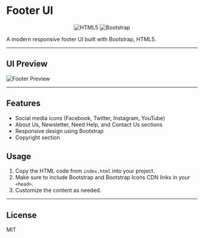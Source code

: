 # Footer UI

<p align="center">
  <img src="https://img.shields.io/badge/HTML5-E34F26?style=for-the-badge&logo=html5&logoColor=white" alt="HTML5"/>
  <img src="https://img.shields.io/badge/Bootstrap-7952B3?style=for-the-badge&logo=bootstrap&logoColor=white" alt="Bootstrap"/>
</p>

A modern responsive footer UI built with Bootstrap, HTML5.

---

## UI Preview

![Footer Preview](Footer%20photo.png)

---

## Features
- Social media icons (Facebook, Twitter, Instagram, YouTube)
- About Us, Newsletter, Need Help, and Contact Us sections
- Responsive design using Bootstrap
- Copyright section

## Usage
1. Copy the HTML code from `index.html` into your project.
2. Make sure to include Bootstrap and Bootstrap Icons CDN links in your `<head>`.
3. Customize the content as needed.

---

## License
MIT
